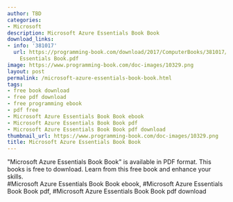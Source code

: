 ```yaml
---
author: TBD
categories:
- Microsoft
description: Microsoft Azure Essentials Book Book
download_links:
- info: '381017'
  url: https://programming-book.com/download/2017/ComputerBooks/381017/Microsoft Azure
    Essentials Book.pdf
image: https://www.programming-book.com/doc-images/10329.png
layout: post
permalink: /microsoft-azure-essentials-book-book.html
tags:
- free book download
- free pdf download
- free programming ebook
- pdf free
- Microsoft Azure Essentials Book Book ebook
- Microsoft Azure Essentials Book Book pdf
- Microsoft Azure Essentials Book Book pdf download
thumbnail_url: https://www.programming-book.com/doc-images/10329.png
title: Microsoft Azure Essentials Book Book
---
```


 
<div class="item-desc text-justify">
  "Microsoft Azure Essentials Book Book" is available in PDF format. This books is free to download. Learn from this free book and enhance your skills.
  <br>
  #Microsoft Azure Essentials Book Book ebook, #Microsoft Azure Essentials Book Book pdf, #Microsoft Azure Essentials Book Book pdf download
</div>